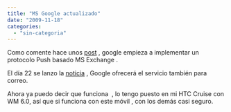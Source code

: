 ```yaml
---
title: "MS Google actualizado"
date: "2009-11-18"
categories: 
  - "sin-categoria"
---
```


Como comente hace unos [post](https://luispuente.net/2009/08/20/google-sync-y-ms-exchange/) , google empieza a implementar un protocolo Push basado MS Exchange .

El día 22 se lanzo la [noticia](https://googlemobile.blogspot.com/2009/09/google-sync-now-with-push-gmail-support.html) , Google ofrecerá el servicio también para correo.

Ahora ya puedo decir que funciona  , lo tengo puesto en mi HTC Cruise con WM 6.0, así que si funciona con este móvil , con los demás casi seguro.

